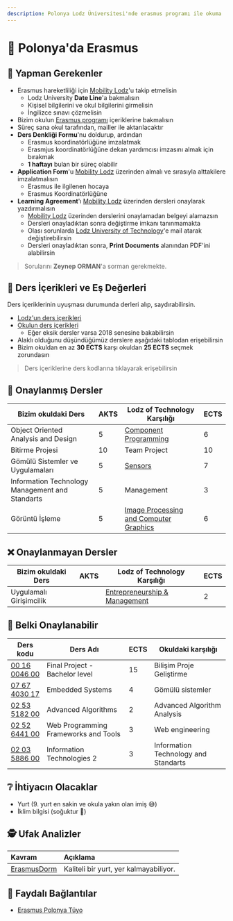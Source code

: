 ```yaml
---
description: Polonya Lodz Üniversitesi'nde erasmus programı ile okuma
---
```


# 🛫 Polonya'da Erasmus

## 👣‍ Yapman Gerekenler

- Erasmus hareketliliği için [Mobility Lodz](https://mobility.p.lodz.pl/in/)'u takip etmelisin
  - Lodz University **Date Line**'a bakmalısın
  - Kişisel bilgilerini ve okul bilgilerini girmelisin
  - İngilizce sınavı çözmelisin
- Bizim okulun [Erasmus programı](https://muhendislik.istanbulc.edu.tr/tr/content/ogrenci/erasmus-programi) içeriklerine bakmalısın
- Süreç sana okul tarafından, mailler ile aktarılacaktır
- **Ders Denkliği Formu**'nu doldurup, ardından
  - Erasmus koordinatörlüğüne imzalatmak
  - Erasmjus koordinatörlüğüne dekan yardımcısı imzasını almak için bırakmak
  - **1 haftayı** bulan bir süreç olabilir
- **Application Form**'u [Mobility Lodz](https://mobility.p.lodz.pl/in/) üzerinden almalı ve sırasıyla alttakilere imzalatmalısın
  - Erasmus ile ilgilenen hocaya
  - Erasmus Koordinatörlüğüne
- **Learning Agreement**'ı [Mobility Lodz](https://mobility.p.lodz.pl/in/) üzerinden dersleri onaylarak yazdırmalısın
  - [Mobility Lodz](https://mobility.p.lodz.pl/in/) üzerinden derslerini onaylamadan belgeyi alamazsın
  - Dersleri onayladıktan sonra değiştirme imkanı tanınmamakta
  - Olası sorunlarda [Lodz University of Technology](mailto:sao@info.p.lodz.pl)'e mail atarak değiştirebilirsin
  - Dersleri onayladıktan sonra, **Print Documents** alanından PDF'ini alabilirsin

> Sorularını **Zeynep ORMAN**'a sorman gerekmekte.

## 📙 Ders İçerikleri ve Eş Değerleri

Ders içeriklerinin uyuşması durumunda derleri alıp, saydırabilirsin.

- [Lodz'un ders içerikleri](https://programy.p.lodz.pl/ectslabel-web/?s=glowna&l=en)
- [Okulun ders içerikleri](https://ebs.istanbulc.edu.tr/home/dersprogram?id=1092&yil=2019)
  - Eğer eksik dersler varsa 2018 senesine bakabilirsin
- Alaklı olduğunu düşündüğümüz derslere aşağıdaki tablodan erişebilirsin
- Bizim okuldan en az **30 ECTS** karşı okuldan **25 ECTS** seçmek zorundasın

> Ders içeriklerine ders kodlarına tıklayarak erişebilirsin

## 💫 Onaylanmış Dersler

| Bizim okuldaki Ders                             | AKTS | Lodz of Technology Karşılığı                                                                                                                                                                      | ECTS |
| ----------------------------------------------- | ---- | ------------------------------------------------------------------------------------------------------------------------------------------------------------------------------------------------- | ---- |
| Object Oriented Analysis and Design             | 5    | [Component Programming](https://programy.p.lodz.pl/ectslabel-web/przedmiot_3.jsp?l=en&idPrzedmiotu=165810&pkId=1233&s=4&j=0&w=Information%20Technology&v=3)                                       | 6    |
| Bitirme Projesi                                 | 10   | Team Project                                                                                                                                                                                      | 10   |
| Gömülü Sistemler ve Uygulamaları                | 5    | [Sensors](https://programy.p.lodz.pl/ectslabel-web/przedmiot_3.jsp?l=en&idPrzedmiotu=168886&pkId=1155&s=4&j=0&w=Biomedical%20Engineering&v=3)                                                     | 7    |
| Information Technology Management and Standarts | 5    | Management                                                                                                                                                                                        | 3    |
| Görüntü İşleme                                  | 5    | [Image Processing and Computer Graphics](https://programy.p.lodz.pl/ectslabel-web/przedmiot_3.jsp?l=en&idPrzedmiotu=169963&pkId=1229&s=4&j=0&w=Biomedical%20Engineering%20and%20Technologies&v=3) | 6    |

## ❌ Onaylanmayan Dersler

| Bizim okuldaki Ders     | AKTS | Lodz of Technology Karşılığı                                                                                                                                                   | ECTS |
| ----------------------- | ---- | ------------------------------------------------------------------------------------------------------------------------------------------------------------------------------ | ---- |
| Uygulamalı Girişimcilik |      | [Entrepreneurship & Management](https://programy.p.lodz.pl/ectslabel-web/przedmiot_3.jsp?l=pl&idPrzedmiotu=170896&pkId=1227&s=2&j=0&w=advanced%20mechanical%20engineering&v=3) | 2    |  |

## 🤔 Belki Onaylanabilir

| Ders kodu                                                                                                                                                                           | Ders Adı                             | ECTS | Okuldaki karşılığı                   |
| ----------------------------------------------------------------------------------------------------------------------------------------------------------------------------------- | ------------------------------------ | ---- | ------------------------------------ |
| [00 16 0046 00](https://programy.p.lodz.pl/ectslabel-web/przedmiot_3.jsp?l=en&idPrzedmiotu=170838&pkId=1230&s=7&j=0&w=Computer%20Science&v=3)                                       | Final Project - Bachelor level       | 15   | Bilişim Proje Geliştirme             |
| [07 67 4030 17](https://programy.p.lodz.pl/ectslabel-web/przedmiot_3.jsp?l=pl&idPrzedmiotu=165816&pkId=1233&s=4&j=0&w=information%20technology&v=3)                                 | Embedded Systems                     | 4    | Gömülü sistemler                     |
| [02 53 5182 00](https://programy.p.lodz.pl/ectslabel-web/przedmiot_3.jsp?l=en&idPrzedmiotu=171235&pkId=1326&s=2&t=1&j=0&w=Computer%20Science%20and%20Information%20Technology_2019) | Advanced Algorithms                  | 2    | Advanced Algorithm Analysis          |
| [02 52 6441 00](https://programy.p.lodz.pl/ectslabel-web/przedmiot_3.jsp?l=en&idPrzedmiotu=171226&pkId=1326&s=2&t=1&j=0&w=Computer%20Science%20and%20Information%20Technology_2019) | Web Programming Frameworks and Tools | 3    | Web engineering                      |
| [02 03 5886 00](https://programy.p.lodz.pl/ectslabel-web/przedmiot_3.jsp?l=pl&idPrzedmiotu=169704&pkId=1231&s=2&j=0&w=electronic%20and%20telecommunication%20engineering&v=3)       | Information Technologies 2           | 3    | Information Technology and Standarts |

## ❔ İhtiyacın Olacaklar

- Yurt (9. yurt en sakin ve okula yakın olan imiş 😅)
- İklim bilgisi (soğuktur 🍃)

## 🕵️‍ Ufak Analizler

| Kavram                                    | Açıklama                               |
| :---------------------------------------- | :------------------------------------- |
| [ErasmusDorm](http://erasmusdorm.com/en/) | Kaliteli bir yurt, yer kalmayabiliyor. |

## 🔗 Faydalı Bağlantılar

- [Erasmus Polonya Tüyo](http://www.polonyam.com/erasmus-polonya-tuyo/)




